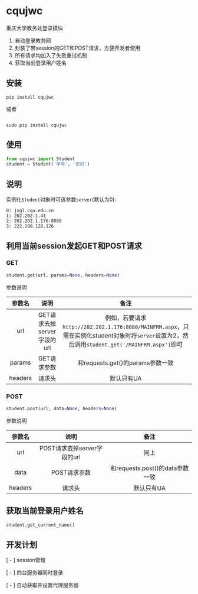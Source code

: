 # cqujwc
重庆大学教务处登录模块
1. 自动登录教务网
2. 封装了带session的GET和POST请求，方便开发者使用
3. 所有请求均加入了失败重试机制
4. 获取当前登录用户姓名

## 安装

```commandline
pip install cqujwc
```

或者
```commandline

sudo pip install cqujwc
```

## 使用

```python
from cqujwc import Student
student = Student('学号', '密码')
```

## 说明

实例化`Student`对象时可选参数`server`(默认为0):

```text
0: jxgl.cqu.edu.cn
1: 202.202.1.41
2: 202.202.1.176:8080
3: 222.198.128.126
```
## 利用当前session发起GET和POST请求

### GET
```python
student.get(url, params=None, headers=None)
```

参数说明

参数名 | 说明 |备注
:---:|:---:|:---:
url | GET请求去掉server字段的url | 例如，若要请求`http://202.202.1.176:8080/MAINFRM.aspx`，只需在实例化student对象时将`server`设置为2，然后调用`student.get('/MAINFRM.aspx')`即可
params | GET请求参数 | 和requests.get()的params参数一致
headers | 请求头 | 默认只有UA

### POST
```python
student.post(url, data=None, headers=None)
```

参数说明

参数名 | 说明 |备注
:---:|:---:|:---:
url | POST请求去掉server字段的url | 同上
data | POST请求参数 | 和requests.post()的data参数一致
headers | 请求头 | 默认只有UA

## 获取当前登录用户姓名

```python
student.get_current_name()
```

## 开发计划
[ - ] session管理

[ - ] 四台服务器同时登录

[ - ] 自动获取并设置代理服务器 
